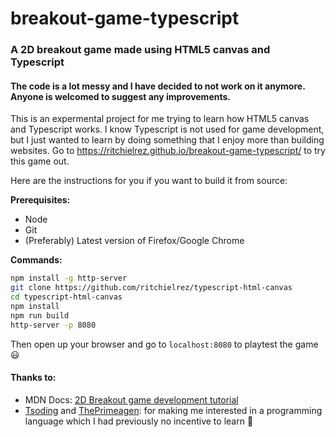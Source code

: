 # breakout-game-typescript
### A 2D breakout game made using HTML5 canvas and Typescript 
#### The code is a lot messy and I have decided to not work on it anymore. Anyone is welcomed to suggest any improvements.

This is an expermental project for me trying to learn how HTML5 canvas and Typescript works. I
know Typescript is not used for game development, but I just wanted to learn by doing something that
I enjoy more than building websites. Go to https://ritchielrez.github.io/breakout-game-typescript/ to
try this game out.

Here are the instructions for you if you want to build it from source:

**Prerequisites:**

- Node
- Git
- (Preferably) Latest version of Firefox/Google Chrome

**Commands:**

```bash
npm install -g http-server
git clone https://github.com/ritchielrez/typescript-html-canvas
cd typescript-html-canvas
npm install
npm run build
http-server -p 8080
```

Then open up your browser and go to `localhost:8080` to playtest the game 😃

#### Thanks to:
- MDN Docs: [2D Breakout game development tutorial](https://developer.mozilla.org/en-US/docs/Games/Tutorials/2D_Breakout_game_pure_JavaScript)
- [Tsoding](https://www.youtube.com/c/TsodingDaily) and [ThePrimeagen](https://www.youtube.com/channel/UC8ENHE5xdFSwx71u3fDH5Xw): for making me interested in a programming language which I had previously no incentive to learn 🙂

